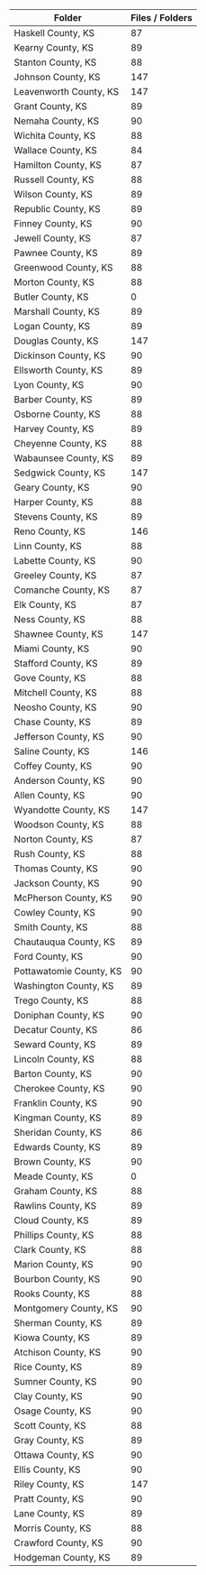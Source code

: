 | Folder                  |   Files / Folders |
|-------------------------|-------------------|
| Haskell County, KS      |                87 |
| Kearny County, KS       |                89 |
| Stanton County, KS      |                88 |
| Johnson County, KS      |               147 |
| Leavenworth County, KS  |               147 |
| Grant County, KS        |                89 |
| Nemaha County, KS       |                90 |
| Wichita County, KS      |                88 |
| Wallace County, KS      |                84 |
| Hamilton County, KS     |                87 |
| Russell County, KS      |                88 |
| Wilson County, KS       |                89 |
| Republic County, KS     |                89 |
| Finney County, KS       |                90 |
| Jewell County, KS       |                87 |
| Pawnee County, KS       |                89 |
| Greenwood County, KS    |                88 |
| Morton County, KS       |                88 |
| Butler County, KS       |                 0 |
| Marshall County, KS     |                89 |
| Logan County, KS        |                89 |
| Douglas County, KS      |               147 |
| Dickinson County, KS    |                90 |
| Ellsworth County, KS    |                89 |
| Lyon County, KS         |                90 |
| Barber County, KS       |                89 |
| Osborne County, KS      |                88 |
| Harvey County, KS       |                89 |
| Cheyenne County, KS     |                88 |
| Wabaunsee County, KS    |                89 |
| Sedgwick County, KS     |               147 |
| Geary County, KS        |                90 |
| Harper County, KS       |                88 |
| Stevens County, KS      |                89 |
| Reno County, KS         |               146 |
| Linn County, KS         |                88 |
| Labette County, KS      |                90 |
| Greeley County, KS      |                87 |
| Comanche County, KS     |                87 |
| Elk County, KS          |                87 |
| Ness County, KS         |                88 |
| Shawnee County, KS      |               147 |
| Miami County, KS        |                90 |
| Stafford County, KS     |                89 |
| Gove County, KS         |                88 |
| Mitchell County, KS     |                88 |
| Neosho County, KS       |                90 |
| Chase County, KS        |                89 |
| Jefferson County, KS    |                90 |
| Saline County, KS       |               146 |
| Coffey County, KS       |                90 |
| Anderson County, KS     |                90 |
| Allen County, KS        |                90 |
| Wyandotte County, KS    |               147 |
| Woodson County, KS      |                88 |
| Norton County, KS       |                87 |
| Rush County, KS         |                88 |
| Thomas County, KS       |                90 |
| Jackson County, KS      |                90 |
| McPherson County, KS    |                90 |
| Cowley County, KS       |                90 |
| Smith County, KS        |                88 |
| Chautauqua County, KS   |                89 |
| Ford County, KS         |                90 |
| Pottawatomie County, KS |                90 |
| Washington County, KS   |                89 |
| Trego County, KS        |                88 |
| Doniphan County, KS     |                90 |
| Decatur County, KS      |                86 |
| Seward County, KS       |                89 |
| Lincoln County, KS      |                88 |
| Barton County, KS       |                90 |
| Cherokee County, KS     |                90 |
| Franklin County, KS     |                90 |
| Kingman County, KS      |                89 |
| Sheridan County, KS     |                86 |
| Edwards County, KS      |                89 |
| Brown County, KS        |                90 |
| Meade County, KS        |                 0 |
| Graham County, KS       |                88 |
| Rawlins County, KS      |                89 |
| Cloud County, KS        |                89 |
| Phillips County, KS     |                88 |
| Clark County, KS        |                88 |
| Marion County, KS       |                90 |
| Bourbon County, KS      |                90 |
| Rooks County, KS        |                88 |
| Montgomery County, KS   |                90 |
| Sherman County, KS      |                89 |
| Kiowa County, KS        |                89 |
| Atchison County, KS     |                90 |
| Rice County, KS         |                89 |
| Sumner County, KS       |                90 |
| Clay County, KS         |                90 |
| Osage County, KS        |                90 |
| Scott County, KS        |                88 |
| Gray County, KS         |                89 |
| Ottawa County, KS       |                90 |
| Ellis County, KS        |                90 |
| Riley County, KS        |               147 |
| Pratt County, KS        |                90 |
| Lane County, KS         |                89 |
| Morris County, KS       |                88 |
| Crawford County, KS     |                90 |
| Hodgeman County, KS     |                89 |